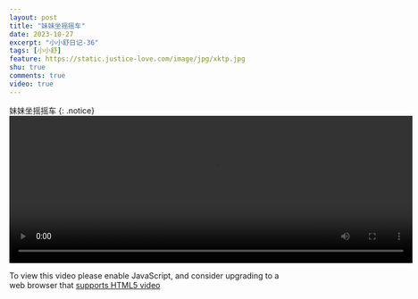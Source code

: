 ```yaml
---
layout: post
title: "妹妹坐摇摇车"
date: 2023-10-27
excerpt: "小小舒日记-36"
tags: [小小舒]
feature: https://static.justice-love.com/image/jpg/xktp.jpg
shu: true
comments: true
video: true
---
```

妹妹坐摇摇车
{: .notice}
<video id="my-video" class="video-js vjs-16-9 clipboard" controls preload="auto" width="722" height="264" data-setup="{}">
    <source src="{{ site.staticUrl }}/xiaoxiaoshu/video/meimeizuoyaoyaoche1.mp4" type='video/mp4'>
    <p class="vjs-no-js">
        To view this video please enable JavaScript, and consider upgrading to a web browser that
        <a href="http://videojs.com/html5-video-support/" target="_blank">supports HTML5 video</a>
    </p>
</video>
